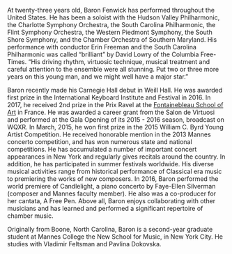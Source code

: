 At twenty-three years old, Baron Fenwick has performed throughout the United States.  He has been a soloist with the Hudson Valley Philharmonic, the Charlotte Symphony Orchestra, the South Carolina Philharmonic, the Flint Symphony Orchestra, the Western Piedmont Symphony, the South Shore Symphony, and the Chamber Orchestra of Southern Maryland.  His performance with conductor Erin Freeman and the South Carolina Philharmonic was called “brilliant” by David Lowry of the Columbia Free-Times. “His driving rhythm, virtuosic technique, musical treatment and careful attention to the ensemble were all stunning. Put two or three more years on this young man, and we might well have a major star.”

Baron recently made his Carnegie Hall debut in Weill Hall. He was awarded first prize in the International Keyboard Institute and Festival in 2016. In 2017, he received 2nd prize in the Prix Ravel at the [Fontainebleau School of Art](http://fontainebleauschools.org/) in France. He was awarded a career grant from the Salon de Virtuosi and performed at the Gala Opening of its 2015 - 2016 season, broadcast on WQXR. In March, 2015, he won first prize in the 2015 William C. Byrd Young Artist Competition.  He received honorable mention in the 2013 Mannes concerto competition, and has won numerous state and national competitions.  He has accumulated a number of important concert appearances in New York and regularly gives recitals around the country.  In addition, he has participated in summer festivals worldwide.  His diverse musical activities range from historical performance of Classical era music to premiering the works of new composers.  In 2016, Baron performed the world premiere of Candlelight, a piano concerto by Faye-Ellen Silverman (composer and Mannes faculty member).  He also was a co-producer for her cantata, A Free Pen.  Above all, Baron enjoys collaborating with other musicians and has learned and performed a significant repertoire of chamber music.

Originally from Boone, North Carolina, Baron is a second-year graduate student at Mannes College the New School for Music, in New York City. He studies with Vladimir Feltsman and Pavlina Dokovska.
